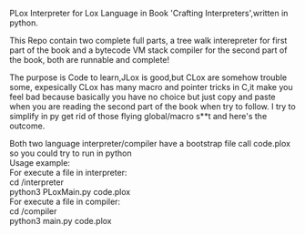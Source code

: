 PLox Interpreter for Lox Language in Book 'Crafting Interpreters',written in python.

This Repo contain two complete full parts, a tree walk interepreter for first part of the book 
and a bytecode VM stack compiler for the second part of the book, both are runnable and complete!

The purpose is Code to learn,JLox is good,but CLox are somehow trouble some, expesically CLox has many macro
and pointer tricks in C,it make you feel bad because basically you have no choice but just copy and paste when you are reading the second part of the book when try to follow.
I try to simplify in py get rid of those flying global/macro s**t and here's the outcome.

Both two language interpreter/compiler have a bootstrap file call code.plox so you could try to run in python <br />
Usage example: <br />
For execute a file in interpreter: <br />
cd /interpreter <br />
python3 PLoxMain.py code.plox <br />
For execute a file in compiler: <br />
cd /compiler <br />
python3 main.py code.plox <br />

